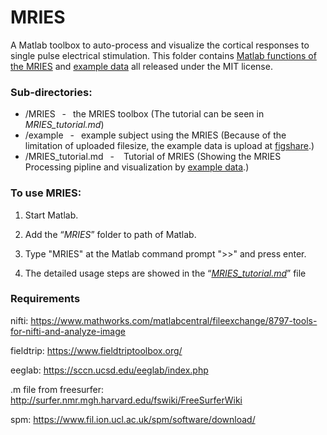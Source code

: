 # MRIES
A Matlab toolbox to auto-process and visualize the cortical responses to single pulse electrical stimulation. This folder contains [Matlab functions of the MRIES](https://github.com/SunKaijia0065/MRIES/tree/main/MRIES) and [example data](https://github.com/SunKaijia0065/MRIES/tree/main/example)  all released under the MIT license. 

### Sub-directories:
- /MRIES &ensp;-&ensp; the MRIES toolbox (The tutorial can be seen in *MRIES_tutorial.md*)
- /example &ensp;-&ensp; example subject using the MRIES (Because of the limitation of uploaded filesize, the example data is upload at [figshare](https://figshare.com/articles/dataset/MRIES_s_sample_data/14376110).)
- /MRIES_tutorial.md &ensp;- &ensp; Tutorial of MRIES (Showing the MRIES Processing pipline and visualization by [example data](https://figshare.com/articles/dataset/MRIES_s_sample_data/14376110).)

### To use MRIES:
1. Start Matlab.

2. Add the “*MRIES*” folder to path of Matlab. 

3. Type "MRIES" at the Matlab command prompt ">>" and press enter.

4. The detailed usage steps are showed in the “[*MRIES_tutorial.md*](https://github.com/SunKaijia0065/MRIES/blob/main/MRIES_tutorial.md)” file

### Requirements
nifti:
https://www.mathworks.com/matlabcentral/fileexchange/8797-tools-for-nifti-and-analyze-image


fieldtrip:
https://www.fieldtriptoolbox.org/


eeglab:
https://sccn.ucsd.edu/eeglab/index.php


.m file from freesurfer:
http://surfer.nmr.mgh.harvard.edu/fswiki/FreeSurferWiki

spm:
https://www.fil.ion.ucl.ac.uk/spm/software/download/